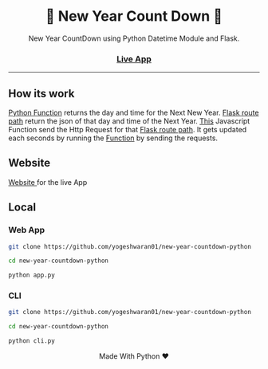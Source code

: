 <h1 align='center'> 🎉 New Year Count Down 🎉 </h1>


<p align='center' > New Year CountDown using Python Datetime Module and Flask. </p>

<a href='https://countdown-new-year.herokuapp.com/'> <h3 align='center'> Live App </h3> </a>

<hr>

## How its work

[Python Function](https://github.com/yogeshwaran01/new-year-countdown-python/blob/d968414a6676486bec02a4c2050b32c22a2217d7/utils.py#L8) returns the day and time 
 for the Next New Year. [Flask route path](https://github.com/yogeshwaran01/new-year-countdown-python/blob/d968414a6676486bec02a4c2050b32c22a2217d7/app.py#L13) return 
 the json of that day and time of the Next Year. [This](https://github.com/yogeshwaran01/new-year-countdown-python/blob/d968414a6676486bec02a4c2050b32c22a2217d7/static/script.js#L1) Javascript Function send the Http Request for that [Flask route path](https://github.com/yogeshwaran01/new-year-countdown-python/blob/d968414a6676486bec02a4c2050b32c22a2217d7/app.py#L13). It gets updated each seconds by running the [Function](https://github.com/yogeshwaran01/new-year-countdown-python/blob/d968414a6676486bec02a4c2050b32c22a2217d7/utils.py#L8) by sending the requests.
 
 ## Website
 
 <a href='https://countdown-new-year.herokuapp.com/'> Website </a> for the live App
 
 ## Local
 
 ### Web App
 
 ```bash
 git clone https://github.com/yogeshwaran01/new-year-countdown-python
 
 cd new-year-countdown-python
 
 python app.py
 
 ```
 
 ### CLI
 
  ```bash
 git clone https://github.com/yogeshwaran01/new-year-countdown-python
 
 cd new-year-countdown-python
 
 python cli.py
 
 ```
 
 <p align='center'> Made With Python ❤️ </p>
 
